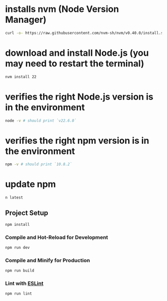 # installs nvm (Node Version Manager)
```bash
curl -o- https://raw.githubusercontent.com/nvm-sh/nvm/v0.40.0/install.sh | bash
```

# download and install Node.js (you may need to restart the terminal)
```bash
nvm install 22
```

# verifies the right Node.js version is in the environment
```bash
node -v # should print `v22.6.0`
```

# verifies the right npm version is in the environment
```bash
npm -v # should print `10.8.2`
```

# update npm
```bash
n latest
```

## Project Setup

```bash
npm install
```

### Compile and Hot-Reload for Development

```bash
npm run dev
```

### Compile and Minify for Production

```bash
npm run build
```

### Lint with [ESLint](https://eslint.org/)

```bash
npm run lint
```
